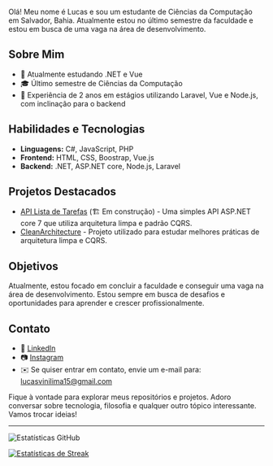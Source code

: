 Olá! Meu nome é Lucas e sou um estudante de Ciências da Computação em Salvador, Bahia. Atualmente estou no último semestre da faculdade e estou em busca de uma vaga na área de desenvolvimento.

## Sobre Mim

- 🚀 Atualmente estudando .NET e Vue
- 🎓 Último semestre de Ciências da Computação
- 💼 Experiência de 2 anos em estágios utilizando Laravel, Vue e Node.js, com inclinação para o backend

## Habilidades e Tecnologias

- **Linguagens:** C#, JavaScript, PHP
- **Frontend:** HTML, CSS, Boostrap, Vue.js
- **Backend:** .NET, ASP.NET core, Node.js, Laravel

## Projetos Destacados

- [API Lista de Tarefas](https://github.com/lucas-lima-developer/ListaDeTarefas) (🏗️ Em construção) - Uma simples API ASP.NET core 7 que utiliza arquitetura limpa e padrão CQRS.
- [CleanArchitecture](https://github.com/lucas-lima-developer/CleanArchitecture) - Projeto utilizado para estudar melhores práticas de arquitetura limpa e CQRS.

## Objetivos

Atualmente, estou focado em concluir a faculdade e conseguir uma vaga na área de desenvolvimento. Estou sempre em busca de desafios e oportunidades para aprender e crescer profissionalmente.

## Contato

- 💼 [LinkedIn](https://linkedin.com/in/lucas-lima15)
- 📷 [Instagram](https://instagram.com/lucaslimadev)
- ✉️ Se quiser entrar em contato, envie um e-mail para: lucasvinilima15@gmail.com

Fique à vontade para explorar meus repositórios e projetos. Adoro conversar sobre tecnologia, filosofia e qualquer outro tópico interessante. Vamos trocar ideias!

---
![Estatísticas GitHub](https://github-readme-stats.vercel.app/api?username=lucas-lima-developer&show_icons=true&locale=pt-br&include_all_commits=true&hide_title=true&theme=dark)

[![Estatísticas de Streak](https://github-readme-streak-stats.herokuapp.com/?user=lucas-lima-developer&theme=dark)](https://github.com/DenverCoder1/github-readme-streak-stats)
